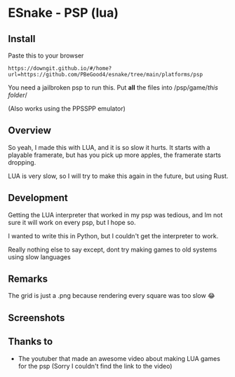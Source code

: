 # ESnake - PSP (lua)

## Install

Paste this to your browser
```
https://downgit.github.io/#/home?url=https://github.com/PBeGood4/esnake/tree/main/platforms/psp
```

You need a jailbroken psp to run this. Put **all** the files into /psp/game/*this folder*/

(Also works using the PPSSPP emulator)

## Overview

So yeah, I made this with LUA, and it is so slow it hurts. It starts with a playable framerate, but has you pick up more apples, the framerate starts dropping.

LUA is very slow, so I will try to make this again in the future, but using Rust.

## Development

Getting the LUA interpreter that worked in my psp was tedious, and Im not sure it will work on every psp, but I hope so.

I wanted to write this in Python, but I couldn't get the interpreter to work.

Really nothing else to say except, dont try making games to old systems using slow languages

## Remarks

The grid is just a .png because rendering every square was too slow 😂

## Screenshots



## Thanks to

- The youtuber that made an awesome video about making LUA games for the psp (Sorry I couldn't find the link to the video)
